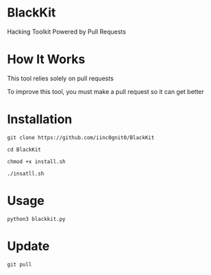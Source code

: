 # BlackKit

Hacking Toolkit Powered by Pull Requests

# How It Works

This tool relies solely on pull requests

To improve this tool, you must make a pull request so it can get better

# Installation
`git clone https://github.com/iinc0gnit0/BlackKit`

`cd BlackKit`

`chmod +x install.sh`

`./insatll.sh`

# Usage

`python3 blackkit.py`

# Update

`git pull`
